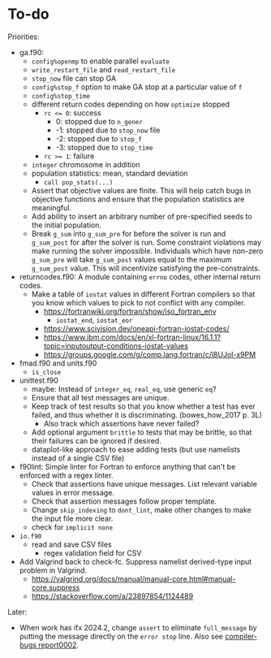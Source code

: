 # To-do

Priorities:

- ga.f90:
    - `config%openmp` to enable parallel `evaluate`
    - `write_restart_file` and `read_restart_file`
    - `stop_now` file can stop GA
    - `config%stop_f` option to make GA stop at a particular value of `f`
    - `config%stop_time`
    - different return codes depending on how `optimize` stopped
        - `rc <= 0`: success
            - 0: stopped due to `n_gener`
            - -1: stopped due to `stop_now` file
            - -2: stopped due to `stop_f`
            - -3: stopped due to `stop_time`
        - `rc >= 1`: failure
    - `integer` chromosome in addition
    - population statistics: mean, standard deviation
        - `call pop_stats(...)`
    - Assert that objective values are finite. This will help catch bugs in objective functions and ensure that the population statistics are meaningful.
    - Add ability to insert an arbitrary number of pre-specified seeds to the initial population.
    - Break `g_sum` into `g_sum_pre` for before the solver is run and `g_sum_post` for after the solver is run. Some constraint violations may make running the solver impossible. Individuals which have non-zero `g_sum_pre` will take `g_sum_post` values equal to the maximum `g_sum_post` value. This will incentivize satisfying the pre-constraints.
- returncodes.f90: A module containing `errno` codes, other internal return codes.
    - Make a table of `iostat` values in different Fortran compilers so that you know which values to pick to not conflict with any compiler.
        - <https://fortranwiki.org/fortran/show/iso_fortran_env>
            - `iostat_end`, `iostat_eor`
        - <https://www.scivision.dev/oneapi-fortran-iostat-codes/>
        - <https://www.ibm.com/docs/en/xl-fortran-linux/16.1.1?topic=inputoutput-conditions-iostat-values>
        - <https://groups.google.com/g/comp.lang.fortran/c/l8UJoI-x9PM>
- fmad.f90 and units.f90
    - `is_close`
- unittest.f90
    - maybe: Instead of `integer_eq`, `real_eq`, use generic `eq`?
    - Ensure that all test messages are unique.
    - Keep track of test results so that you know whether a test has ever failed, and thus whether it is discriminating. (bowes_how_2017 p. 3L)
        - Also track which assertions have never failed?
    - Add optional argument `brittle` to tests that may be brittle, so that their failures can be ignored if desired.
    - dataplot-like approach to ease adding tests (but use namelists instead of a single CSV file)
- f90lint: Simple linter for Fortran to enforce anything that can't be enforced with a regex linter.
    - Check that assertions have unique messages. List relevant variable values in error message.
    - Check that assertion messages follow proper template.
    - Change `skip_indexing` to `dont_lint`, make other changes to make the input file more clear.
    - check for `implicit none`
- `io.f90`
    - read and save CSV files
        - regex validation field for CSV
- Add Valgrind back to check-fc. Suppress namelist derived-type input problem in Valgrind.
    - <https://valgrind.org/docs/manual/manual-core.html#manual-core.suppress>
    - <https://stackoverflow.com/a/23897854/1124489>

Later:

- When work has ifx 2024.2, change `assert` to eliminate `full_message` by putting the message directly on the `error stop` line. Also see [compiler-bugs report0002](https://github.com/btrettel/compiler-bugs/tree/main/report0002).
